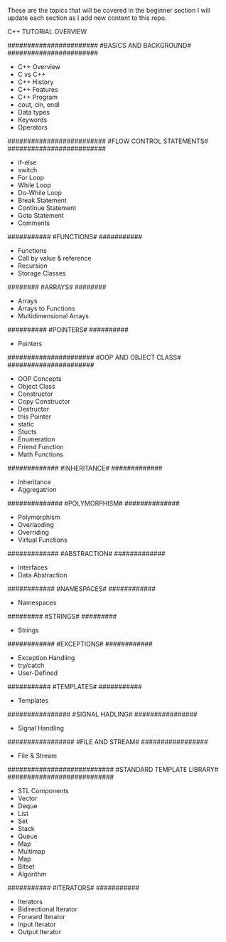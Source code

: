 These are the topics that will be covered in the beginner section
I will update each section as I add new content to this repo.

C++ TUTORIAL OVERVIEW

#######################
#BASICS AND BACKGROUND#
#######################

- C++ Overview
- C vs C++
- C++ History
- C++ Features
- C++ Program
- cout, cin, endl
- Data types
- Keywords
- Operators

#########################
#FLOW CONTROL STATEMENTS#
#########################

- if-else
- switch
- For Loop
- While Loop
- Do-While Loop
- Break Statement
- Continue Statement
- Goto Statement
- Comments

###########
#FUNCTIONS#
###########

- Functions
- Call by value & reference
- Recursion
- Storage Classes

########
#ARRAYS#
########

- Arrays
- Arrays to Functions
- Multidimensional Arrays

##########
#POINTERS#
##########

- Pointers

######################
#OOP AND OBJECT CLASS#
######################

- OOP Concepts
- Object Class
- Constructor
- Copy Constructor
- Destructor
- this Pointer
- static
- Stucts
- Enumeration
- Friend Function
- Math Functions

#############
#INHERITANCE#
#############

- Inheritance
- Aggregatrion

##############
#POLYMORPHISM#
##############

- Polymorphism
- Overlaoding
- Overriding
- Virtual Functions

#############
#ABSTRACTION#
#############

- Interfaces
- Data Abstraction

############
#NAMESPACES#
############

- Namespaces

#########
#STRINGS#
#########

- Strings

############
#EXCEPTIONS#
############

- Exception Handling
- try/catch
- User-Defined

###########
#TEMPLATES#
###########

- Templates

################
#SIGNAL HADLING#
################

- Signal Handling

#################
#FILE AND STREAM#
#################

- File & Stream

###########################
#STANDARD TEMPLATE LIBRARY#
###########################

- STL Components
- Vector
- Deque
- List
- Set
- Stack
- Queue
- Map
- Multimap
- Map
- Bitset
- Algorithm

###########
#ITERATORS#
###########

- Iterators
- Bidirectional Iterator
- Forward Iterator
- Input Iterator
- Output Iterator
